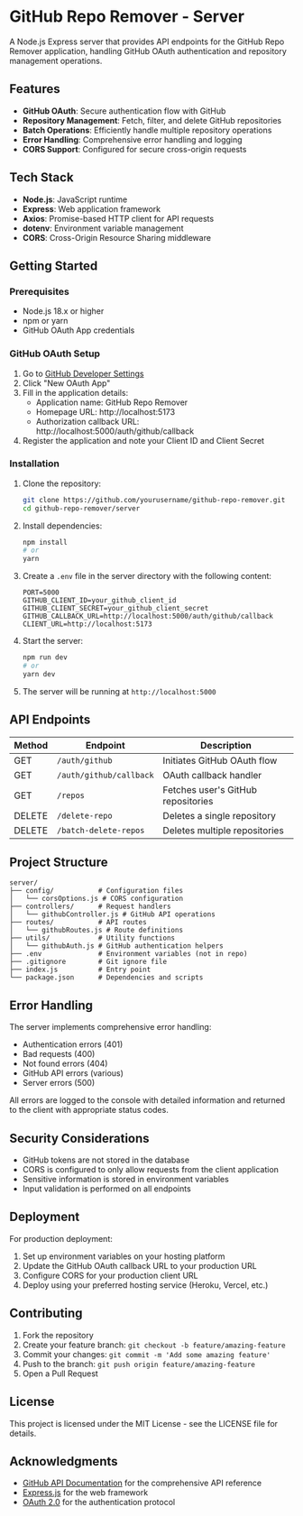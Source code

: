 # GitHub Repo Remover - Server

A Node.js Express server that provides API endpoints for the GitHub Repo Remover application, handling GitHub OAuth authentication and repository management operations.

## Features

- **GitHub OAuth**: Secure authentication flow with GitHub
- **Repository Management**: Fetch, filter, and delete GitHub repositories
- **Batch Operations**: Efficiently handle multiple repository operations
- **Error Handling**: Comprehensive error handling and logging
- **CORS Support**: Configured for secure cross-origin requests

## Tech Stack

- **Node.js**: JavaScript runtime
- **Express**: Web application framework
- **Axios**: Promise-based HTTP client for API requests
- **dotenv**: Environment variable management
- **CORS**: Cross-Origin Resource Sharing middleware

## Getting Started

### Prerequisites

- Node.js 18.x or higher
- npm or yarn
- GitHub OAuth App credentials

### GitHub OAuth Setup

1. Go to [GitHub Developer Settings](https://github.com/settings/developers)
2. Click "New OAuth App"
3. Fill in the application details:
   - Application name: GitHub Repo Remover
   - Homepage URL: http://localhost:5173
   - Authorization callback URL: http://localhost:5000/auth/github/callback
4. Register the application and note your Client ID and Client Secret

### Installation

1. Clone the repository:
   ```bash
   git clone https://github.com/yourusername/github-repo-remover.git
   cd github-repo-remover/server
   ```

2. Install dependencies:
   ```bash
   npm install
   # or
   yarn
   ```

3. Create a `.env` file in the server directory with the following content:
   ```
   PORT=5000
   GITHUB_CLIENT_ID=your_github_client_id
   GITHUB_CLIENT_SECRET=your_github_client_secret
   GITHUB_CALLBACK_URL=http://localhost:5000/auth/github/callback
   CLIENT_URL=http://localhost:5173
   ```

4. Start the server:
   ```bash
   npm run dev
   # or
   yarn dev
   ```

5. The server will be running at `http://localhost:5000`

## API Endpoints

| Method | Endpoint | Description |
|--------|----------|-------------|
| GET | `/auth/github` | Initiates GitHub OAuth flow |
| GET | `/auth/github/callback` | OAuth callback handler |
| GET | `/repos` | Fetches user's GitHub repositories |
| DELETE | `/delete-repo` | Deletes a single repository |
| DELETE | `/batch-delete-repos` | Deletes multiple repositories |

## Project Structure

```
server/
├── config/           # Configuration files
│   └── corsOptions.js # CORS configuration
├── controllers/      # Request handlers
│   └── githubController.js # GitHub API operations
├── routes/           # API routes
│   └── githubRoutes.js # Route definitions
├── utils/            # Utility functions
│   └── githubAuth.js # GitHub authentication helpers
├── .env              # Environment variables (not in repo)
├── .gitignore        # Git ignore file
├── index.js          # Entry point
└── package.json      # Dependencies and scripts
```

## Error Handling

The server implements comprehensive error handling:

- Authentication errors (401)
- Bad requests (400)
- Not found errors (404)
- GitHub API errors (various)
- Server errors (500)

All errors are logged to the console with detailed information and returned to the client with appropriate status codes.

## Security Considerations

- GitHub tokens are not stored in the database
- CORS is configured to only allow requests from the client application
- Sensitive information is stored in environment variables
- Input validation is performed on all endpoints

## Deployment

For production deployment:

1. Set up environment variables on your hosting platform
2. Update the GitHub OAuth callback URL to your production URL
3. Configure CORS for your production client URL
4. Deploy using your preferred hosting service (Heroku, Vercel, etc.)

## Contributing

1. Fork the repository
2. Create your feature branch: `git checkout -b feature/amazing-feature`
3. Commit your changes: `git commit -m 'Add some amazing feature'`
4. Push to the branch: `git push origin feature/amazing-feature`
5. Open a Pull Request

## License

This project is licensed under the MIT License - see the LICENSE file for details.

## Acknowledgments

- [GitHub API Documentation](https://docs.github.com/en/rest) for the comprehensive API reference
- [Express.js](https://expressjs.com/) for the web framework
- [OAuth 2.0](https://oauth.net/2/) for the authentication protocol

